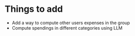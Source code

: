 # Things to add

- Add a way to compute other users expenses in the group
- Compute spendings in different categories using LLM
